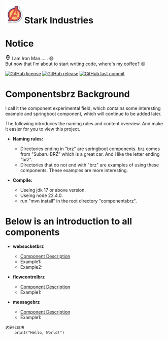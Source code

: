 # <img src="https://github.com/bbcdabao/componentsbrz/blob/develop/docs/images/logo.svg" alt="A" width="60" height="60" title="Stark Industries" >Stark Industries</img>
# Notice
<img src="https://github.com/bbcdabao/componentsbrz/blob/develop/docs/images/user-logo.jpg" alt=":)" width="16" height="16" title="Stark Industries" > I am Iron Man......</img> :smile: <br>
But now that I'm about to start writing code, where's my coffee? :expressionless:

[![GitHub license](https://img.shields.io/github/license/bbcdabao/componentsbrz.svg)](https://github.com/bbcdabao/componentsbrz/blob/develop/LICENSE)
[![GitHub release](https://img.shields.io/github/v/release/{user}/{repo}.svg)](https://github.com/{user}/{repo}/releases)
[![GitHub last commit](https://img.shields.io/github/last-commit/bbcdabao/componentsbrz.svg)](https://github.com/bbcdabao/componentsbrz/commits/main)

# Componentsbrz Background

I call it the component experimental field, which contains some interesting example and springboot component, which will continue to be added later.

The following introduces the naming rules and content overview. And make it easier for you to view this project.

- __Naming rules:__<br>
  - Directories ending in "brz" are springboot components. brz comes from "Subaru BRZ" which is a great car. And i like the letter ending "brz".<br>
  - Directories that do not end with "brz" are examples of using these components. These examples are more interesting.<br>

- __Compile:__<br>
  - Useing jdk 17 or above version.
  - Useing node 22.4.0.
  - run "mvn install" in the root directory "componentsbrz".

# Below is an introduction to all components

- __websocketbrz__<br>
  - [Component Description](./websocketbrz/README.md)
  - Example1:<br>
  - Example2:<br>
  
- __flowcontrolbrz__<br>
  - [Component Description](./flowcontrolbrz/README.md)
  - Example1:<br>

- __messagebrz__<br>
  - [Component Description](./messagebrz/README.md)
  - Example1:<br>

```
这是代码块
    print("Hello, World!")
```





